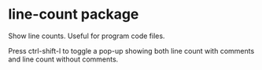 # line-count package

Show line counts.  Useful for program code files.

Press ctrl-shift-l to toggle a pop-up showing both line count with comments and line count without comments.
